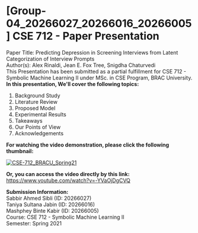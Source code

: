 # [Group-04_20266027_20266016_20266005] CSE 712 - Paper Presentation  
Paper Title: Predicting Depression in Screening Interviews from Latent Categorization of Interview Prompts  
Author(s): Alex Rinaldi, Jean E. Fox Tree, Snigdha Chaturvedi  
This Presentation has been submitted as a partial fulfillment for CSE 712 - Symbolic Machine Learning II under MSc. in CSE Program, BRAC University.  
**In this presentation, We'll cover the following topics:**  
01. Background Study  
02. Literature Review  
03. Proposed Model  
04. Experimental Results  
05. Takeaways  
06. Our Points of View  
07. Acknowledgements  

**For watching the video demonstration, please click the following thumbnail:**  

[![CSE-712_BRACU_Spring21](https://img.youtube.com/vi/-YVaOjDgCVQ/0.jpg)](https://www.youtube.com/watch?v=-YVaOjDgCVQ)

**Or, you can access the video directly by this link:** https://www.youtube.com/watch?v=-YVaOjDgCVQ  

**Submission Information:**  
Sabbir Ahmed Sibli (ID: 20266027)  
Taniya Sultana Jabin (ID: 20266016)  
Mashphey Binte Kabir (ID: 20266005)  
Course: CSE 712 - Symbolic Machine Learning II  
Semester: Spring 2021  
